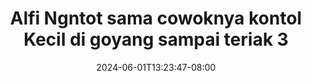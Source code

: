 --- 
title: "Alfi Ngntot sama cowoknya kontol Kecil di goyang sampai teriak 3"
description: "download bokep Alfi Ngntot sama cowoknya kontol Kecil di goyang sampai teriak 3 dood durasi panjang baru"
date: 2024-06-01T13:23:47-08:00
file_code: "boi94ij6xrze"
draft: false
cover: "uayf1w4fjgfo0c16.jpg"
tags: ["Alfi", "Ngntot", "sama", "cowoknya", "kontol", "Kecil", "goyang", "sampai", "teriak", "bokep-indo", "bokep-viral", "bokep-ig"]
length: 840
fld_id: "1483121"
foldername: "Alfi"
categories: ["Alfi"]
views: 0
---